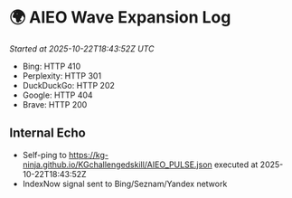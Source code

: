 # 🌍 AIEO Wave Expansion Log
_Started at 2025-10-22T18:43:52Z UTC_

- Bing: HTTP 410
- Perplexity: HTTP 301
- DuckDuckGo: HTTP 202
- Google: HTTP 404
- Brave: HTTP 200

## Internal Echo
- Self-ping to https://kg-ninja.github.io/KGchallengedskill/AIEO_PULSE.json executed at 2025-10-22T18:43:52Z
- IndexNow signal sent to Bing/Seznam/Yandex network
